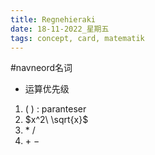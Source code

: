 ```yaml
---
title: Regnehieraki
date: 18-11-2022_星期五
tags: concept, card, matematik
---
```


#navneord名词 
- 运算优先级


1. $(\ )$ : paranteser
2. $x^2\ \sqrt{x}$
3. $*\ /$
4. $+\ -$